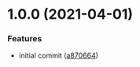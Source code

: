 # 1.0.0 (2021-04-01)


### Features

* initial commit ([a870664](https://github.com/brad-jones/gopwsh/commit/a870664ac0ec71a36710c19d52cdd5dca02a6580))
